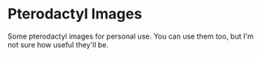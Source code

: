 # Pterodactyl Images
Some pterodactyl images for personal use.
You can use them too, but I'm not sure how useful they'll be.
